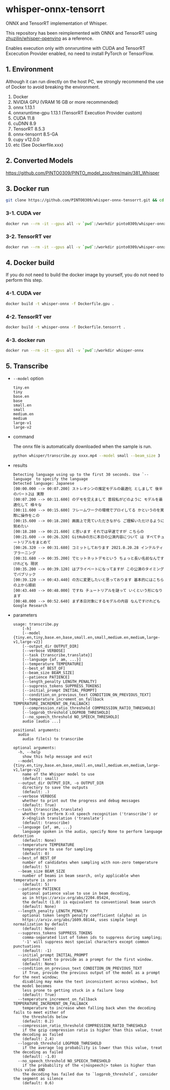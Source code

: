 # whisper-onnx-tensorrt
ONNX and TensorRT implementation of Whisper.

This repository has been reimplemented with ONNX and TensorRT using [zhuzilin/whisper-openvino](https://github.com/zhuzilin/whisper-openvino) as a reference.

Enables execution only with onnxruntime with CUDA and TensorRT Excecution Provider enabled, no need to install PyTorch or TensorFlow.

## 1. Environment
Although it can run directly on the host PC, we strongly recommend the use of Docker to avoid breaking the environment.

1. Docker
2. NVIDIA GPU (VRAM 16 GB or more recommended)
3. onnx 1.13.1
4. onnxruntime-gpu 1.13.1 (TensorRT Execution Provider custom)
5. CUDA 11.8
6. cuDNN 8.9
7. TensorRT 8.5.3
8. onnx-tensorrt 8.5-GA
9. cupy v12.0.0
10. etc (See Dockerfile.xxx)

## 2. Converted Models
https://github.com/PINTO0309/PINTO_model_zoo/tree/main/381_Whisper

## 3. Docker run
```bash
git clone https://github.com/PINTO0309/whisper-onnx-tensorrt.git && cd whisper-onnx-tensorrt
```
### 3-1. CUDA ver
```bash
docker run --rm -it --gpus all -v `pwd`:/workdir pinto0309/whisper-onnx-cuda
```
### 3-2. TensorRT ver
```bash
docker run --rm -it --gpus all -v `pwd`:/workdir pinto0309/whisper-onnx-tensorrt
```

## 4. Docker build
If you do not need to build the docker image by yourself, you do not need to perform this step.
### 4-1. CUDA ver
```bash
docker build -t whisper-onnx -f Dockerfile.gpu .
```
### 4-2. TensorRT ver
```bash
docker build -t whisper-onnx -f Dockerfile.tensorrt .
```
### 4-3. docker run
```bash
docker run --rm -it --gpus all -v `pwd`:/workdir whisper-onnx
```

## 5. Transcribe
- `--model` option
    ```
    tiny.en
    tiny
    base.en
    base
    small.en
    small
    medium.en
    medium
    large-v1
    large-v2
    ```
- command

    The onnx file is automatically downloaded when the sample is run.
    ```bash
    python whisper/transcribe.py xxxx.mp4 --model small --beam_size 3
    ```
- results
    ```
    Detecting language using up to the first 30 seconds. Use `--language` to specify the language
    Detected language: Japanese
    [00:00.000 --> 00:07.200] ストレオシンの推定モデルの最適化 としまして 後半のパート2は 実際
    [00:07.200 --> 00:11.600] のデモを交えまして 普段私がどのように モデルを最適化して 様々な
    [00:11.600 --> 00:15.600] フレームワークの環境でプロイしてる かというのを実際に操作をこの
    [00:15.600 --> 00:18.280] 画面上で見ていただきながら ご理解いただけるように努めたい
    [00:18.280 --> 00:21.600] と思います それでは早速ですが こちらの
    [00:21.600 --> 00:26.320] GitHubの方に本日の公演内容について は すべてチュートリアルをまとめて
    [00:26.320 --> 00:31.680] コミットしております 2021.0.20.28 インテルティブラーニング
    [00:31.680 --> 00:35.200] でヒットネットデモという ちょっと長い名前なんですけれども 現状
    [00:35.200 --> 00:39.120] はプライベートになってますが この公演のタイミングでパブリック
    [00:39.120 --> 00:43.440] の方に変更したいと思っております 基本的にはこちらの上から順前
    [00:43.440 --> 00:48.000] ですね チュートリアルを謎って いくという形になります
    [00:48.000 --> 00:52.640] まず本日対象にするモデルの内容 なんですけれども Google Research
    ```
- parameters
    ```
    usage: transcribe.py
        [-h]
        [--model {tiny.en,tiny,base.en,base,small.en,small,medium.en,medium,large-v1,large-v2}]
        [--output_dir OUTPUT_DIR]
        [--verbose VERBOSE]
        [--task {transcribe,translate}]
        [--language {af, am, ...}]
        [--temperature TEMPERATURE]
        [--best_of BEST_OF]
        [--beam_size BEAM_SIZE]
        [--patience PATIENCE]
        [--length_penalty LENGTH_PENALTY]
        [--suppress_tokens SUPPRESS_TOKENS]
        [--initial_prompt INITIAL_PROMPT]
        [--condition_on_previous_text CONDITION_ON_PREVIOUS_TEXT]
        [--temperature_increment_on_fallback TEMPERATURE_INCREMENT_ON_FALLBACK]
        [--compression_ratio_threshold COMPRESSION_RATIO_THRESHOLD]
        [--logprob_threshold LOGPROB_THRESHOLD]
        [--no_speech_threshold NO_SPEECH_THRESHOLD]
        audio [audio ...]

    positional arguments:
      audio
        audio file(s) to transcribe

    optional arguments:
      -h, --help
        show this help message and exit
      --model {tiny.en,tiny,base.en,base,small.en,small,medium.en,medium,large-v1,large-v2}
        name of the Whisper model to use
        (default: small)
      --output_dir OUTPUT_DIR, -o OUTPUT_DIR
        directory to save the outputs
        (default: .)
      --verbose VERBOSE
        whether to print out the progress and debug messages
        (default: True)
      --task {transcribe,translate}
        whether to perform X->X speech recognition ('transcribe') or
        X->English translation ('translate')
        (default: transcribe)
      --language {af, am, ...}
        language spoken in the audio, specify None to perform language detection
        (default: None)
      --temperature TEMPERATURE
        temperature to use for sampling
        (default: 0)
      --best_of BEST_OF
        number of candidates when sampling with non-zero temperature
        (default: 5)
      --beam_size BEAM_SIZE
        number of beams in beam search, only applicable when temperature is zero
        (default: 5)
      --patience PATIENCE
        optional patience value to use in beam decoding,
        as in https://arxiv.org/abs/2204.05424,
        the default (1.0) is equivalent to conventional beam search
        (default: None)
      --length_penalty LENGTH_PENALTY
        optional token length penalty coefficient (alpha) as in
        https://arxiv.org/abs/1609.08144, uses simple lengt normalization by default
        (default: None)
      --suppress_tokens SUPPRESS_TOKENS
        comma-separated list of token ids to suppress during sampling;
        '-1' will suppress most special characters except common punctuations
        (default: -1)
      --initial_prompt INITIAL_PROMPT
        optional text to provide as a prompt for the first window.
        (default: None)
      --condition_on_previous_text CONDITION_ON_PREVIOUS_TEXT
        if True, provide the previous output of the model as a prompt for the next window;
        disabling may make the text inconsistent across windows, but the model becomes
        less prone to getting stuck in a failure loop
        (default: True)
      --temperature_increment_on_fallback TEMPERATURE_INCREMENT_ON_FALLBACK
        temperature to increase when falling back when the decoding fails to meet either of
        the thresholds below
        (default: 0.2)
      --compression_ratio_threshold COMPRESSION_RATIO_THRESHOLD
        if the gzip compression ratio is higher than this value, treat the decoding as failed
        (default: 2.4)
      --logprob_threshold LOGPROB_THRESHOLD
        if the average log probability is lower than this value, treat the decoding as failed
        (default: -1.0)
      --no_speech_threshold NO_SPEECH_THRESHOLD
        if the probability of the <|nospeech|> token is higher than this value AND
        the decoding has failed due to `logprob_threshold`, consider the segment as silence
        (default: 0.6)
    ``` 
